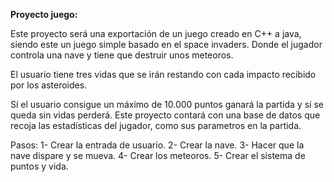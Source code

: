 **Proyecto juego:**

Este proyecto será una exportación de un juego creado en C++ a java, siendo este un juego simple basado en el space invaders. 
Donde el jugador controla una nave y tiene que destruir unos meteoros.

El usuario tiene tres vidas que se irán restando con cada impacto recibido por los asteroides.

Sí el usuario consigue un máximo de 10.000 puntos ganará la partida y sí se queda sin vidas perderá. 
Este proyecto contará con una base de datos que recoja las estadísticas del jugador, como sus parametros en la partida. 


Pasos:
1- Crear la entrada de usuario.
2- Crear la nave.
3- Hacer que la nave dispare y se mueva.
4- Crear los meteoros.
5- Crear el sistema de puntos y vida.
